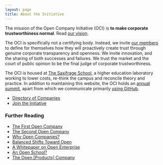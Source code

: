 ```yaml
---
layout: page
title: About the Initiative
---
```


The mission of the Open Company Initiative (OCI) is **to make corporate
trustworthiness normal**. Read [our vision](/vision/).

The OCI is specifically not a certifying body. Instead, we invite [our
members](/directory/) to define for themselves how they will proactively create
trust through genuine corporate transparency and openness. We invite
innovation, and the sharing of both successes and failures. We trust the market
and the court of public opinion to be the final judge of corporate
trustworthiness.

The OCI is housed at [The Saxifrage School](http://www.saxifrageschool.org/), a
higher education laboratory working to lower costs, re-think the campus and
reconcile theory and practice. In addition to maintaining this website, the OCI
holds an [annual summit](/summit/), apart from which we communicate primarily
[using GitHub](https://github.com/opencompany/opencompany.github.io/issues).

<div class="next-steps nav">
    <ul>
        <li><a href="/directory/">Directory of Companies</a></li>
        <li><a href="/join/">Join the Initiative</a></li>
    </ul>
</div>

### Further Reading

  - <a href="http://blog.gittip.com/post/26350459746/the-first-open-company">The First Open Company</a>
  - <a href="https://medium.com/building-gittip/4cbab7ca1a47">The Second Open Company</a>
  - <a href="https://medium.com/p/fdb74d1b4f0f/">Why Open Companies?</a>
  - <a href="https://www.balancedpayments.com/open">Balanced Shifts Toward Open</a>
  - <a href="/resources/whitepaper.pdf">A Whitepaper on Open Enterprise</a>
  - <a href="https://medium.com/the-saxifrage-school/1cc89b9de873">An Open School?</a>
  - <a href="http://theopencompany.net/pages/about-us">The Open [Products] Company</a>
